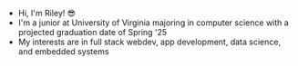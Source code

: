 * Hi, I'm Riley! 😎
* I'm a junior at University of Virginia majoring in computer science with a projected graduation date of Spring '25
* My interests are in full stack webdev, app development, data science, and embedded systems

<!---
nfletcher27/nfletcher27 is a ✨ special ✨ repository because its `README.md` (this file) appears on your GitHub profile.
You can click the Preview link to take a look at your changes.
--->
